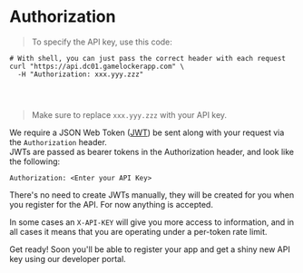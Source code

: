# Authorization

> To specify the API key, use this code:

```shell
# With shell, you can just pass the correct header with each request
curl "https://api.dc01.gamelockerapp.com" \
  -H "Authorization: xxx.yyy.zzz"
```
```python
```

```go
```

```javascript
```

> Make sure to replace `xxx.yyy.zzz` with your API key.

We require a JSON Web Token ([JWT](https://jwt.io/)) be sent along with your request via the `Authorization` header.  
JWTs are passed as bearer tokens in the Authorization header, and look like the following:

`Authorization: <Enter your API Key>`


There's no need to create JWTs manually, they will be created for you when you register for the API.
For now anything is accepted.

In some cases an `X-API-KEY` will give you more access to information, and in all
 cases it means that you are operating under a per-token rate limit.

<aside class="notice">
Get ready!  Soon you'll be able to register your app and get a shiny new API key using our developer portal.
</aside>
